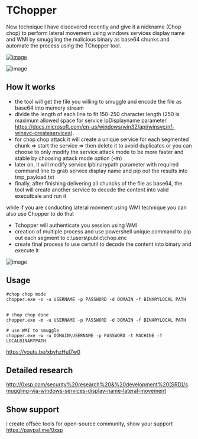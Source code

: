 # TChopper

New technique I have discovered recently and give it a nickname (Chop chop) to perform lateral movement using windows services display name and WMI by smuggling the malicious binary as base64 chunks and automate the process using the TChopper tool.

[![image](https://i.imgur.com/bTZlLC8.png)](https://twitter.com/zux0x3a/status/1402327825139441666)

![image](https://0xsp.com/storageCenter/1623166632.jpg)

## How it works 

* the tool will get the file you willing to smuggle and encode the file as base64 into memory stream 
* divide the length of each line to fit 150-250 character length (250 is maximum allowed space for service lpDisplayname parameter https://docs.microsoft.com/en-us/windows/win32/api/winsvc/nf-winsvc-createservicea).
* for chop chop attack it will create a unique service for each segmented chunk => start the service => then delete it to avoid duplicates or you can choose
to only modify the service attack mode to be more faster and stable by choosing attack mode option (**-m**)
* later on, it will modify service lpbinarypath parameter with required command line to grab service display name and pip out the results into tmp_payload.txt 
* finally, after finishing delivering all chuncks of the file as base64, the tool will create another service to decode the content into valid executbale and run it 

while if you are conducting lateral movment using WMI technique you can also use Chopper to do that 
* Tchopper will authenticate you session using WMI 
* creation of multiple process and use powershell unique command to pip out each segment to c:\users\public\chop.enc
* create final process to use certutil to decode the content into binary and execute it 

![image](https://0xsp.com/storageCenter/1623222054.png)

## Usage 

```
#chop chop mode 
chopper.exe -s -u USERNAME -p PASSWORD -d DOMAIN -f BINARYLOCAL PATH 


# chop chop done 
chopper.exe -m -u USERNAME -p PASSWORD -d DOMAIN -f BINARYLOCAL PATH 

# use WMI to smuggle 
chopper.exe -w -u DOMAIN\USERNAME -p PASSWORD -t MACHINE -f LOCALBINARYPATH
```

https://youtu.be/xbvhzHul7w0

## Detailed research 
http://0xsp.com/security%20research%20&%20development%20(SRD)/smuggling-via-windows-services-display-name-lateral-movement

## Show support 

i create offsec tools for open-source community, show your support https://paypal.me/0xsp

